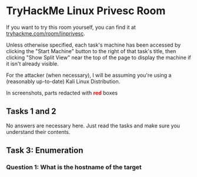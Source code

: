 <style type="text/css">
  .red {color: red;}
  .blue {color: blue;}
</style>

# TryHackMe Linux Privesc Room
If you want to try this room yourself, you can find it at [tryhackme.com/room/linprivesc](https://tryhackme.com/room/linprivesc).

Unless otherwise specified, each task's machine has been accessed by clicking the "Start Machine" button to the right of that task's title, then clicking "Show Split View" near the top of the page to display the machine if it isn't already visible.

For the attacker (when necessary), I will be assuming you're using a (reasonably up-to-date) Kali Linux Distribution.

In screenshots, parts redacted with <span style="color: red">**red**</span> boxes
## Tasks 1 and 2
No answers are necessary here. Just read the tasks and make sure you understand their contents.

## Task 3: Enumeration 
### Question 1: What is the hostname of the target
